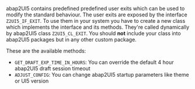 abap2UI5 contains predefined predefined user exits which can be used to modify the standard behaviour. The user exits are exposed by the interface `Z2UI5_IF_EXIT`. To use them in your system you have to create a new class which implements the interface and its methods. They're called dynamically by abap2UI5 class `Z2UI5_CL_EXIT`. You should **not** include your class into abap2UI5 packages but in any other custom package.

These are the available methods:
- `GET_DRAFT_EXP_TIME_IN_HOURS`: You can override the default 4 hour abap2UI5 draft session timeout
- `ADJUST_CONFIG`: You can change abap2UI5 startup parameters like theme or UI5 version
